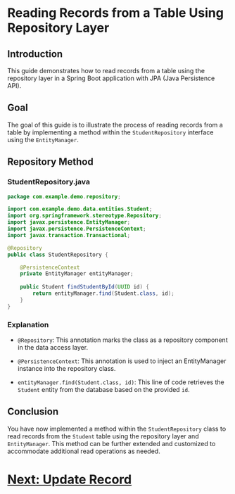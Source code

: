 # Reading Records from a Table Using Repository Layer

## Introduction

This guide demonstrates how to read records from a table using the repository layer in a Spring Boot application with JPA (Java Persistence API).

## Goal

The goal of this guide is to illustrate the process of reading records from a table by implementing a method within the `StudentRepository` interface using the `EntityManager`.

## Repository Method

### StudentRepository.java

```java
package com.example.demo.repository;

import com.example.demo.data.entities.Student;
import org.springframework.stereotype.Repository;
import javax.persistence.EntityManager;
import javax.persistence.PersistenceContext;
import javax.transaction.Transactional;

@Repository
public class StudentRepository {

    @PersistenceContext
    private EntityManager entityManager;
    
    public Student findStudentById(UUID id) {
        return entityManager.find(Student.class, id);
    }
}
```

### Explanation

- `@Repository`: This annotation marks the class as a repository component in the data access layer.

- `@PersistenceContext`: This annotation is used to inject an EntityManager instance into the repository class.

- `entityManager.find(Student.class, id)`: This line of code retrieves the `Student` entity from the database based on the provided `id`.

## Conclusion

You have now implemented a method within the `StudentRepository` class to read records from the `Student` table using the repository layer and `EntityManager`. This method can be further extended and customized to accommodate additional read operations as needed.

# [Next: Update Record](update.md)
